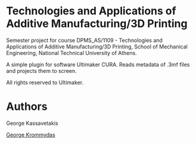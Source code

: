 # Technologies and Applications of Additive Manufacturing/3D Printing 

Semester project for course DPMS_AS/1109 - Technologies and Applications of Additive Manufacturing/3D Printing, School of Mechanical Engineering, National Technical University of Athens.

A simple plugin for software Ultimaker CURA. Reads metadata of .3mf files and projects them to screen.

All rights reserved to Ultimaker.


# Authors

George Kassavetakis

[George Krommydas](https://github.com/GeoKrom)
